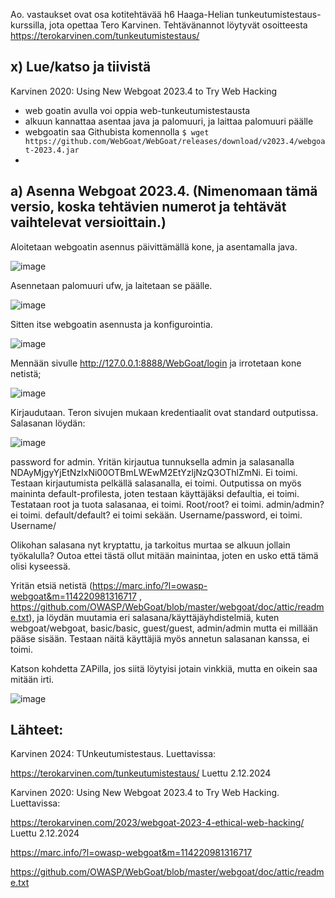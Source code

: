 Ao. vastaukset ovat osa kotitehtävää h6 Haaga-Helian tunkeutumistestaus-kurssilla, jota opettaa Tero Karvinen. Tehtävänannot löytyvät osoitteesta https://terokarvinen.com/tunkeutumistestaus/

## x) Lue/katso ja tiivistä
Karvinen 2020: Using New Webgoat 2023.4 to Try Web Hacking

- web goatin avulla voi oppia web-tunkeutumistestausta
- alkuun kannattaa asentaa java ja palomuuri, ja laittaa palomuuri päälle
- webgoatin saa Githubista komennolla `$ wget https://github.com/WebGoat/WebGoat/releases/download/v2023.4/webgoat-2023.4.jar`
- 

## a) Asenna Webgoat 2023.4. (Nimenomaan tämä versio, koska tehtävien numerot ja tehtävät vaihtelevat versioittain.)

Aloitetaan webgoatin asennus päivittämällä kone, ja asentamalla java.

![image](https://github.com/user-attachments/assets/e0af5ded-0dcf-43ee-9a94-f54efe356664)

Asennetaan palomuuri ufw, ja laitetaan se päälle.

![image](https://github.com/user-attachments/assets/1b067d6c-a564-4fe9-95a0-48dd6006353e)

Sitten itse webgoatin asennusta ja konfigurointia.

![image](https://github.com/user-attachments/assets/34c5a4f4-5068-4370-a14d-93ee8186c4e1)

Mennään sivulle http://127.0.0.1:8888/WebGoat/login ja irrotetaan kone netistä;

![image](https://github.com/user-attachments/assets/548c4b2b-9e24-4db5-8ebe-13efd695e358)

Kirjaudutaan. Teron sivujen mukaan kredentiaalit ovat standard outputissa. 
Salasanan löydän:

![image](https://github.com/user-attachments/assets/14a12656-9ba5-4ab7-b807-7fdbc79d1b10)

password for admin. Yritän kirjautua tunnuksella admin ja salasanalla NDAyMjgyYjEtNzIxNi00OTBmLWEwM2EtYzljNzQ3OThlZmNi.
Ei toimi. Testaan kirjautumista pelkällä salasanalla, ei toimi. Outputissa on myös maininta default-profilesta, joten testaan käyttäjäksi defaultia, ei toimi.
Testataan root ja tuota salasanaa, ei toimi. Root/root? ei toimi. admin/admin? ei toimi. default/default? ei toimi sekään. Username/password, ei toimi. Username/ 

Olikohan salasana nyt kryptattu, ja tarkoitus murtaa se alkuun jollain työkalulla? Outoa ettei tästä ollut mitään mainintaa, joten en usko että tämä olisi kyseessä.

Yritän etsiä netistä (https://marc.info/?l=owasp-webgoat&m=114220981316717 , https://github.com/OWASP/WebGoat/blob/master/webgoat/doc/attic/readme.txt), ja löydän muutamia eri salasana/käyttäjäyhdistelmiä, kuten webgoat/webgoat, basic/basic, guest/guest, admin/admin mutta ei millään pääse sisään. Testaan näitä käyttäjiä myös annetun salasanan kanssa, ei toimi.

Katson kohdetta ZAPilla, jos siitä löytyisi jotain vinkkiä, mutta en oikein saa mitään irti.

![image](https://github.com/user-attachments/assets/3636ce80-8972-407a-9228-447b3796142d)




## Lähteet:

Karvinen 2024: TUnkeutumistestaus. Luettavissa:

https://terokarvinen.com/tunkeutumistestaus/ Luettu 2.12.2024

Karvinen 2020: Using New Webgoat 2023.4 to Try Web Hacking. Luettavissa:

https://terokarvinen.com/2023/webgoat-2023-4-ethical-web-hacking/ Luettu 2.12.2024

https://marc.info/?l=owasp-webgoat&m=114220981316717

https://github.com/OWASP/WebGoat/blob/master/webgoat/doc/attic/readme.txt

